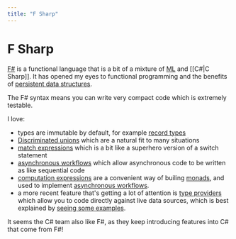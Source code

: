 ```yaml
---
title: "F Sharp"
---
```

# F Sharp

[F#](http://fsharp.org/) is a functional language that is a bit of a mixture of [ML](https://en.wikipedia.org/wiki/ML_(programming_language)) and [[C#|C Sharp]].  It has opened my eyes to functional programming and the benefits of [persistent data structures](http://en.wikipedia.org/wiki/Persistent_data_structure).

The F# syntax means you can write very compact code which is extremely testable. 

I love:

+ types are immutable by default, for example [record types](https://msdn.microsoft.com/en-us/library/dd233184.aspx)
+ [Discriminated unions](https://msdn.microsoft.com/en-us/library/dd233226.aspx) which are a natural fit to many situations
+ [match expressions](https://msdn.microsoft.com/en-us/library/dd233242.aspx) which is a bit like a superhero version of a switch statement
+ [asynchronous workflows](https://msdn.microsoft.com/en-us/library/dd233250.aspx) which allow asynchronous code to be written as like sequential code
+ [computation expressions](https://msdn.microsoft.com/en-us/library/dd233182.aspx) are a convenient way of builing [monads](https://en.wikipedia.org/wiki/Monad_(functional_programming)), and used to implement [asynchronous workflows](https://msdn.microsoft.com/en-us/library/dd233250.aspx).
+ a more recent feature that's getting a lot of attention is [type providers](https://msdn.microsoft.com/en-us/library/hh156509.aspx) which allow you to code directly against live data sources, which is best explained by [seeing some examples](http://blogs.msdn.com/b/dsyme/archive/2013/01/30/twelve-type-providers-in-pictures.aspx).

It seems the C# team also like F#, as they keep introducing features into C# that come from F#!
